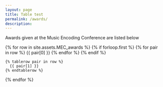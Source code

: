 ```yaml
---
layout: page
title: Table test
permalink: /awards/
description:
---
```

Awards given at the Music Encoding Conference are listed below

{% for row in site.assets.MEC_awards %}
    {% if forloop.first %}
    <tr>
      {% for pair in row %}
        <th>{{ pair[0] }}</th>
      {% endfor %}
    </tr>
    {% endif %}

    {% tablerow pair in row %}
      {{ pair[1] }}
    {% endtablerow %}
  {% endfor %}
</table>
